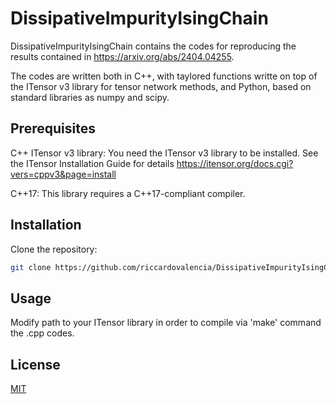 # DissipativeImpurityIsingChain

DissipativeImpurityIsingChain contains the codes for reproducing the results contained in https://arxiv.org/abs/2404.04255.

The codes are written both in C++, with taylored functions writte on top of the ITensor v3 library for tensor network methods, and Python, based on standard libraries as numpy and scipy.


## Prerequisites

C++ ITensor v3 library: You need the ITensor v3 library to be installed. See the ITensor Installation Guide for details https://itensor.org/docs.cgi?vers=cppv3&page=install

C++17: This library requires a C++17-compliant compiler.

## Installation
Clone the repository:
```bash
git clone https://github.com/riccardovalencia/DissipativeImpurityIsingChain.git
```

## Usage
Modify path to your ITensor library in order to compile via 'make' command the .cpp codes.

## License

[MIT](https://choosealicense.com/licenses/mit/)
